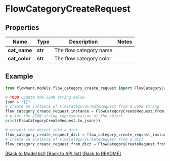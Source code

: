 # FlowCategoryCreateRequest


## Properties

Name | Type | Description | Notes
------------ | ------------- | ------------- | -------------
**cat_name** | **str** | The flow category name | 
**cat_color** | **str** | The flow category color | 

## Example

```python
from flowhunt.models.flow_category_create_request import FlowCategoryCreateRequest

# TODO update the JSON string below
json = "{}"
# create an instance of FlowCategoryCreateRequest from a JSON string
flow_category_create_request_instance = FlowCategoryCreateRequest.from_json(json)
# print the JSON string representation of the object
print(FlowCategoryCreateRequest.to_json())

# convert the object into a dict
flow_category_create_request_dict = flow_category_create_request_instance.to_dict()
# create an instance of FlowCategoryCreateRequest from a dict
flow_category_create_request_from_dict = FlowCategoryCreateRequest.from_dict(flow_category_create_request_dict)
```
[[Back to Model list]](../README.md#documentation-for-models) [[Back to API list]](../README.md#documentation-for-api-endpoints) [[Back to README]](../README.md)



